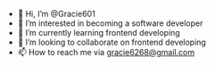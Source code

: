 - 👋 Hi, I’m @Gracie601
- 👀 I’m interested in becoming a software developer
- 🌱 I’m currently learning frontend developing
- 💞️ I’m looking to collaborate on frontend developing
- 📫 How to reach me via gracie6268@gmail.com

<!---
Gracie601/Gracie601 is a ✨ special ✨ repository because its `README.md` (this file) appears on your GitHub profile.
You can click the Preview link to take a look at your changes.
--->

